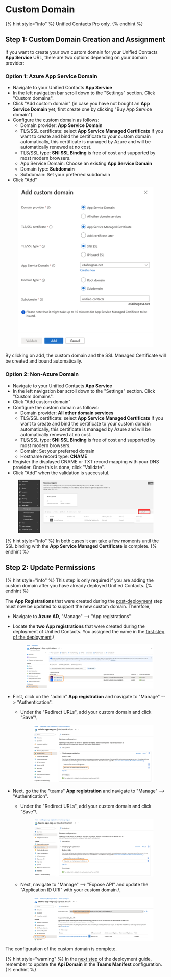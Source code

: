 # Custom Domain

{% hint style="info" %}
Unified Contacts Pro only.
{% endhint %}

## Step 1: Custom Domain Creation and Assignment

If you want to create your own custom domain for your Unified Contacts **App Service** URL, there are two options depending on your domain provider:

### **Option 1:** **Azure App Service Domain**

* Navigate to your Unified Contacts **App Service**
* In the left navigation bar scroll down to the "Settings" section. Click "Custom domains".
* Click "Add custom domain" (in case you have not bought an **App Service Domain** yet, first create one by clicking "Buy App Service domain").
* Configure the custom domain as follows:
  * Domain provider: **App Service Domain**
  * TLS/SSL certificate: select **App Service Managed Certificate** if you want to create and bind the certificate to your custom domain automatically, this certificate is managed by Azure and will be automatically renewed at no cost.
  * TLS/SSL type: **SNI SSL Binding** is free of cost and supported by most modern browsers.
  * App Service Domain: Choose an existing **App Service Domain**
  * Domain type: **Subdomain**
  * Subdomain: Set your preferred subdomain
* Click "Add"

<figure><img src="../.gitbook/assets/image (34).png" alt=""><figcaption></figcaption></figure>

By clicking on add, the custom domain and the SSL Managed Certificate will be created and bound automatically.

### **Option 2: Non-Azure Domain**

* Navigate to your Unified Contacts **App Service**
* In the left navigation bar scroll down to the "Settings" section. Click "Custom domains".
* Click "Add custom domain"
* Configure the custom domain as follows:
  * Domain provider: **All other domain services**
  * TLS/SSL certificate: select **App Service Managed Certificate** if you want to create and bind the certificate to your custom domain automatically, this certificate is managed by Azure and will be automatically renewed at no cost.
  * TLS/SSL type: **SNI SSL Binding** is free of cost and supported by most modern browsers.
  * Domain: Set your preferred domain
  * Hostname record type: **CNAME**
* Register the displayed CNAME or TXT record mapping with your DNS provider. Once this is done, click "Validate".
* Click "Add" when the validation is successful.

<figure><img src="../.gitbook/assets/image (3).png" alt=""><figcaption></figcaption></figure>

{% hint style="info" %}
In both cases it can take a few moments until the SSL binding with the **App Service Managed Certificate** is complete.
{% endhint %}

## Step 2: Update Permissions

{% hint style="info" %}
This step is only required if you are adding the custom domain after you have already deployed Unified Contacts.
{% endhint %}

The **App Registrations** that were created during the [post-deployment](../deployment/getting-started/unified-contacts-pro.md#step-2-perform-post-deployment-steps-permission-assignments) step must now be updated to support the new custom domain. Therefore,

* Navigate to **Azure AD**, "Manage" --> "App registrations"
*   Locate the **two** **App registrations** that were created during the deployment of Unified Contacts. You assigned the name in the [first step of the deployment](../deployment/getting-started/unified-contacts-pro.md#step-1-deploy-unified-contacts-pro-base-services).\


    <figure><img src="../.gitbook/assets/image (23).png" alt=""><figcaption></figcaption></figure>
* First, click on the "admin" **App registration** and navigate to "Manage" --> "Authentication".
  *   Under the "Redirect URLs", add your custom domain and click "Save"\


      <figure><img src="../.gitbook/assets/image (19).png" alt=""><figcaption></figcaption></figure>
* Next, go the the "teams" **App registration** and navigate to "Manage" --> "Authentication".
  *   Under the "Redirect URLs", add your custom domain and click "Save"\


      <figure><img src="../.gitbook/assets/image (24) (1).png" alt=""><figcaption></figcaption></figure>
  *   Next, navigate to "Manage" --> "Expose API" and update the "Application ID URI" with your custom domain.\


      <figure><img src="../.gitbook/assets/image (11).png" alt=""><figcaption></figcaption></figure>

The configuration of the custom domain is complete.

{% hint style="warning" %}
In the [next step](../deployment/getting-started/unified-contacts-pro.md#step-4-add-unified-contacts-pro-to-your-app-store) of the deployment guide, remember to update the **Api Domain** in the **Teams Manifest** configuration.
{% endhint %}
